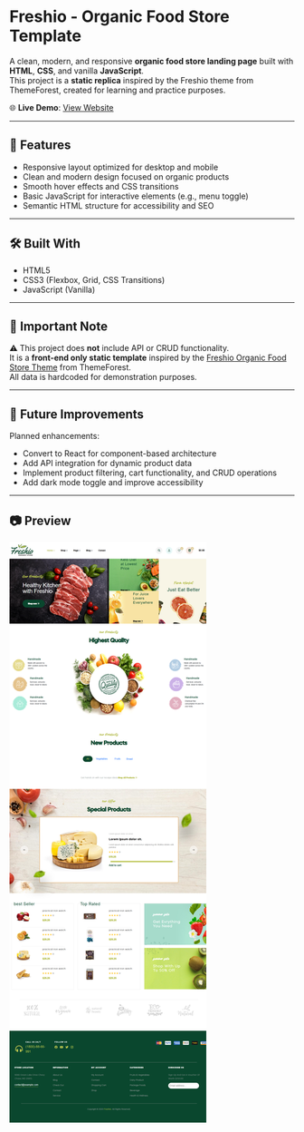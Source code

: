 # Freshio - Organic Food Store Template

A clean, modern, and responsive **organic food store landing page** built with **HTML**, **CSS**, and vanilla **JavaScript**.  
This project is a **static replica** inspired by the Freshio theme from ThemeForest, created for learning and practice purposes.

🌐 **Live Demo**: [View Website](https://amelchenni.github.io/website-template-Freshio-Organic-FoodStore/)

---

## 🚀 Features
- Responsive layout optimized for desktop and mobile  
- Clean and modern design focused on organic products  
- Smooth hover effects and CSS transitions  
- Basic JavaScript for interactive elements (e.g., menu toggle)  
- Semantic HTML structure for accessibility and SEO  

---

## 🛠️ Built With
- HTML5  
- CSS3 (Flexbox, Grid, CSS Transitions)  
- JavaScript (Vanilla)

---

## 📌 Important Note
⚠️ This project does **not** include API or CRUD functionality.  
It is a **front-end only static template** inspired by the [Freshio Organic Food Store Theme](https://preview.themeforest.net/item/freshio-organic-food-store/full_screen_preview/34166286) from ThemeForest.  
All data is hardcoded for demonstration purposes.

---

## 📌 Future Improvements
Planned enhancements:  
- Convert to React for component-based architecture  
- Add API integration for dynamic product data  
- Implement product filtering, cart functionality, and CRUD operations  
- Add dark mode toggle and improve accessibility  

---

## 📷 Preview
![Preview Screenshot](amelchenni.github.io_Freshio_Website_index.html.png)
